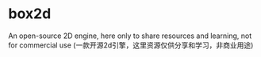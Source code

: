 box2d
=====
An open-source 2D engine, here only to share resources and learning, not for commercial use (一款开源2d引擎，这里资源仅供分享和学习，非商业用途)
